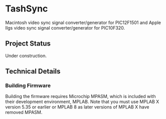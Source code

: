 # TashSync

Macintosh video sync signal converter/generator for PIC12F1501 and Apple IIgs video sync signal converter/generator for PIC10F320.


## Project Status

Under construction.


## Technical Details

### Building Firmware

Building the firmware requires Microchip MPASM, which is included with their development environment, MPLAB. Note that you must use MPLAB X version 5.35 or earlier or MPLAB 8 as later versions of MPLAB X have removed MPASM.
